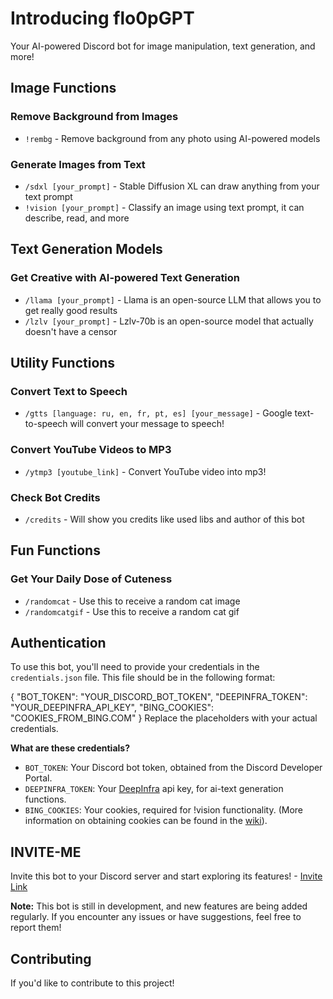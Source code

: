 **Introducing flo0pGPT**
==========================

Your AI-powered Discord bot for image manipulation, text generation, and more!

**Image Functions**
-------------------

### Remove Background from Images

* `!rembg` - Remove background from any photo using AI-powered models

### Generate Images from Text

* `/sdxl [your_prompt]` - Stable Diffusion XL can draw anything from your text prompt
* `!vision [your_prompt]` - Classify an image using text prompt, it can describe, read, and more

**Text Generation Models**
-------------------------

### Get Creative with AI-powered Text Generation

* `/llama [your_prompt]` - Llama is an open-source LLM that allows you to get really good results
* `/lzlv [your_prompt]` - Lzlv-70b is an open-source model that actually doesn't have a censor

**Utility Functions**
-------------------

### Convert Text to Speech

* `/gtts [language: ru, en, fr, pt, es] [your_message]` - Google text-to-speech will convert your message to speech!

### Convert YouTube Videos to MP3

* `/ytmp3 [youtube_link]` - Convert YouTube video into mp3!

### Check Bot Credits

* `/credits` - Will show you credits like used libs and author of this bot

**Fun Functions**
-----------------

### Get Your Daily Dose of Cuteness

* `/randomcat` - Use this to receive a random cat image
* `/randomcatgif` - Use this to receive a random cat gif

**Authentication**
----------------

To use this bot, you'll need to provide your credentials in the `credentials.json` file. This file should be in the following format:

{
"BOT_TOKEN": "YOUR_DISCORD_BOT_TOKEN",
"DEEPINFRA_TOKEN": "YOUR_DEEPINFRA_API_KEY",
"BING_COOKIES": "COOKIES_FROM_BING.COM"
}
Replace the placeholders with your actual credentials.

**What are these credentials?**

* `BOT_TOKEN`: Your Discord bot token, obtained from the Discord Developer Portal.
* `DEEPINFRA_TOKEN`: Your [DeepInfra](https://deepinfra.com) api key, for ai-text generation functions.
* `BING_COOKIES`: Your cookies, required for !vision functionality. (More information on obtaining cookies can be found in the [wiki](https://en.wikipedia.org/wiki/HTTP_cookie)).

**INVITE-ME**
---------------
Invite this bot to your Discord server and start exploring its features! - [Invite Link](https://discord.com/oauth2/authorize?client_id=1141075181255794788&permissions=1084479764544&scope=bot)

**Note:** This bot is still in development, and new features are being added regularly. If you encounter any issues or have suggestions, feel free to report them!

**Contributing**
---------------

If you'd like to contribute to this project!

